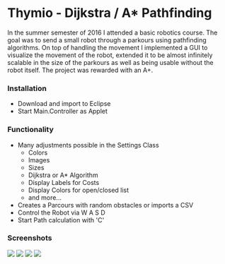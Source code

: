 # Thymio - Dijkstra / A* Pathfinding

In the summer semester of 2016 I attended a basic robotics course. The goal was to send a small robot through a parkours using pathfinding algorithms. On top of handling the movement I implemented a GUI to visualize the movement of the robot, extended it to be almost infinitely scalable in the size of the parkours as well as being usable without the robot itself. The project was rewarded with an A+.

### Installation
* Download and import to Eclipse 
* Start Main.Controller as Applet

### Functionality

   - Many adjustments possible in the Settings Class
      - Colors
      - Images
      - Sizes
      - Dijkstra or A* Algorithm 
      - Display Labels for Costs
      - Display Colors for open/closed list
      - and more...
   - Creates a Parcours with random obstacles or imports a CSV
   - Control the Robot via W A S D
   - Start Path calculation with 'C'


### Screenshots

![](http://www.substring.io/git_img/thymio/2016-06-29.png)
![](http://www.substring.io/git_img/thymio/2016-07-30%20(1).png)
![](http://www.substring.io/git_img/thymio/2016-07-03%20(1).png)
![](http://www.substring.io/git_img/thymio/2016-07-31%20(4).png)
